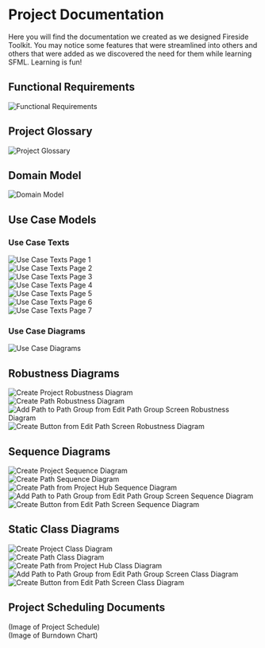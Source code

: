 # Project Documentation
Here you will find the documentation we created as we designed Fireside Toolkit. You may notice some 
features that were streamlined into others and others that were added as we discovered the need for
them while learning SFML. Learning is fun!

## Functional Requirements
![Functional Requirements](Requirements.PNG)

## Project Glossary
![Project Glossary](ProjectGlossary.PNG)

## Domain Model
![Domain Model](DomainModel.png)

## Use Case Models
### Use Case Texts
![Use Case Texts Page 1](UseCaseModelsPage1.PNG) <br>
![Use Case Texts Page 2](UseCaseModelsPage2.PNG) <br>
![Use Case Texts Page 3](UseCaseModelsPage3.PNG) <br>
![Use Case Texts Page 4](UseCaseModelsPage4.PNG) <br>
![Use Case Texts Page 5](UseCaseModelsPage5.PNG) <br>
![Use Case Texts Page 6](UseCaseModelsPage6.PNG) <br>
![Use Case Texts Page 7](UseCaseModelsPage7.PNG) <br>

### Use Case Diagrams
![Use Case Diagrams](UseCaseDiagrams.png)

## Robustness Diagrams
![Create Project Robustness Diagram](CreateProjectRobustness.PNG) <br>
![Create Path Robustness Diagram](CreatePathRobustness.PNG) <br>
![Add Path to Path Group from Edit Path Group Screen Robustness Diagram](AddPathGroupFromEditPathGroupScreen.PNG) <br>
![Create Button from Edit Path Screen Robustness Diagram](CreateButtonFromEditPathScreenRobustness.PNG) <br>

## Sequence Diagrams
![Create Project Sequence Diagram](CreateProjectSequence.PNG) <br>
![Create Path Sequence Diagram](CreatePathSequence.PNG) <br>
![Create Path from Project Hub Sequence Diagram](CreatePathFromProjectHubSequence.PNG) <br>
![Add Path to Path Group from Edit Path Group Screen Sequence Diagram](AddPathGroupFromEditPathGroupScreenSquence.PNG) <br>
![Create Button from Edit Path Screen Sequence Diagram](CreateButtonFromEditPathScreen.PNG) <br>

## Static Class Diagrams
![Create Project Class Diagram](CreateProjectClass.PNG) <br>
![Create Path Class Diagram](CreatePathClass.PNG) <br>
![Create Path from Project Hub Class Diagram](CreatePathFromProjectHubClass.PNG) <br>
![Add Path to Path Group from Edit Path Group Screen Class Diagram](AddToPathGroupFromEditPathGroupScreenClass.PNG) <br>
![Create Button from Edit Path Screen Class Diagram](CreateButtonFromEditPathClass.PNG)<br>

## Project Scheduling Documents
(Image of Project Schedule)<br>
(Image of Burndown Chart)

